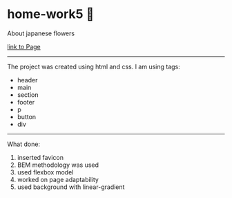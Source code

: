 # home-work5  🌼

About japanese flowers

[link to Page](https://katerinashpilevskaya.github.io/home-work5/)

***
The project was created using html and css. I am using tags:
* header
* main
* section
* footer
* p
* button
* div

***

What done:

1. inserted favicon
2. BEM methodology was used
3. used flexbox model
4. worked on page adaptability
5. used background with linear-gradient
 
